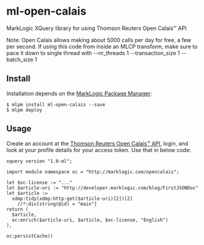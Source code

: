 # ml-open-calais
MarkLogic XQuery library for using Thomson Reuters Open Calais™ API

Note: Open Calais allows making about 5000 calls per day for free, a few per second. If using this code from inside an MLCP transform, make sure to pace it down to single thread with --nr_threads 1 --transaction_size 1 --batch_size 1

## Install

Installation depends on the [MarkLogic Package Manager](https://github.com/joemfb/mlpm):

```
$ mlpm install ml-open-calais --save
$ mlpm deploy
```

## Usage

Create an account at the [Thomson Reuters Open Calais™ API](http://new.opencalais.com/opencalais-api/), login, and look at your profile details for your access token. Use that in below code:

```xquery
xquery version "1.0-ml";

import module namespace oc = "http://marklogic.com/opencalais";

let $oc-license := "..."
let $article-uri := "http://developer.marklogic.com/blog/FirstJSONDoc"
let $article :=
  xdmp:tidy(xdmp:http-get($article-uri)[2])[2]
    //*:div[string(@id) = "main"]
return (
  $article,
  oc:enrich($article-uri, $article, $oc-license, "English")
),

oc:persistCache()
```
